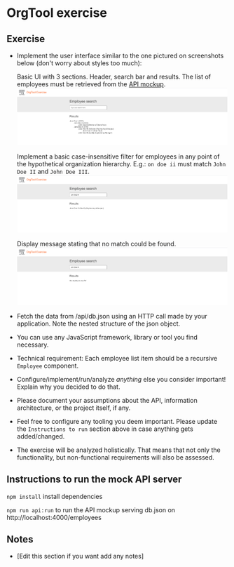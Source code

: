 # OrgTool exercise

## Exercise

- Implement the user interface similar to the one pictured on screenshots below (don't worry about styles too much):

  Basic UI with 3 sections. Header, search bar and results.
  The list of employees must be retrieved from the [API mockup](https://github.com/ivanovs-elsevier/org-tool/blob/master/api/db.json).
  ![initial state](./screenshots/InitialState.png)
  
  Implement a basic case-insensitive filter for employees in any point of the hypothetical organization hierarchy. E.g.: `on doe ii` must match `John Doe II` and `John Doe III`.
  ![deep node found](./screenshots/DeepNodeFound.png)
  
  Display message stating that no match could be found.
  ![empty state](./screenshots/EmptyState.png)
  
- Fetch the data from /api/db.json using an HTTP call made by your application. Note the nested structure of the json object.
- You can use any JavaScript framework, library or tool you find necessary.
- Technical requirement: Each employee list item should be a recursive `Employee` component.
- Configure/implement/run/analyze _anything_ else you consider important! Explain why you decided to do that.
- Please document your assumptions about the API, information architecture, or the project itself, if any.
- Feel free to configure any tooling you deem important. Please update the `Instructions to run` section above in case anything gets added/changed.
- The exercise will be analyzed holistically. That means that not only the functionality, but non-functional requirements will also be assessed.

## Instructions to run the mock API server

`npm install` install dependencies

`npm run api:run` to run the API mockup serving db.json on http://localhost:4000/employees

## Notes
- [Edit this section if you want add any notes]
